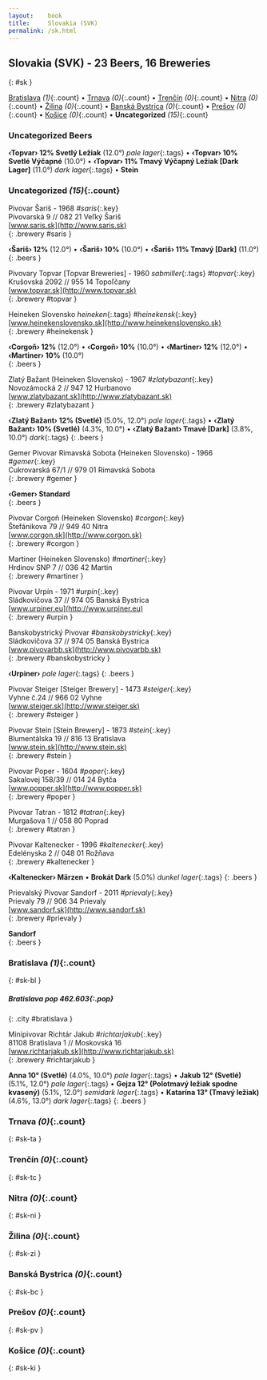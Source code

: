 ```yaml
---
layout:    book
title:     Slovakia (SVK)
permalink: /sk.html
---
```


## Slovakia (SVK) - 23 Beers, 16 Breweries
{: #sk }


[Bratislava](#sk-bl) _(1)_{:.count} • [Trnava](#sk-ta) _(0)_{:.count} • [Trenčín](#sk-tc) _(0)_{:.count} • [Nitra](#sk-ni) _(0)_{:.count} • [Žilina](#sk-zi) _(0)_{:.count} • [Banská Bystrica](#sk-bc) _(0)_{:.count} • [Prešov](#sk-pv) _(0)_{:.count} • [Košice](#sk-ki) _(0)_{:.count} • **Uncategorized** _(15)_{:.count}

### Uncategorized Beers

**‹Topvar› 12% Svetlý Ležiak** (12.0°) _pale lager_{:.tags}  • 
**‹Topvar› 10% Svetlé Výčapné** (10.0°)   • 
**‹Topvar› 11% Tmavý Výčapný Ležiak [Dark Lager]** (11.0°) _dark lager_{:.tags}  • 
**Stein**   


### Uncategorized _(15)_{:.count}


 Pivovar Šariš  - 1968   _#saris_{:.key} <br>
Pivovarská 9 // 082 21 Veľký Šariš  <br>
[www.saris.sk](http://www.saris.sk)  <br>
{: .brewery #saris }

**‹Šariš› 12%** (12.0°)   • 
**‹Šariš› 10%** (10.0°)   • 
**‹Šariš› 11% Tmavý [Dark]** (11.0°)  
{: .beers }

 Pivovary Topvar [Topvar Breweries]  - 1960  _sabmiller_{:.tags} _#topvar_{:.key} <br>
Krušovská 2092 // 955 14 Topoľčany  <br>
[www.topvar.sk](http://www.topvar.sk)  <br>
{: .brewery #topvar }


 Heineken Slovensko  _heineken_{:.tags} _#heinekensk_{:.key} <br>
[www.heinekenslovensko.sk](http://www.heinekenslovensko.sk)  <br>
{: .brewery #heinekensk }

**‹Corgoň› 12%** (12.0°)   • 
**‹Corgoň› 10%** (10.0°)   • 
**‹Martiner› 12%** (12.0°)   • 
**‹Martiner› 10%** (10.0°)  
{: .beers }

 Zlatý Bažant (Heineken Slovensko)  - 1967   _#zlatybazant_{:.key} <br>
Novozámocká 2 // 947 12 Hurbanovo  <br>
[www.zlatybazant.sk](http://www.zlatybazant.sk)  <br>
{: .brewery #zlatybazant }

**‹Zlatý Bažant› 12% (Svetlé)** (5.0%, 12.0°) _pale lager_{:.tags}  • 
**‹Zlatý Bažant› 10% (Svetlé)** (4.3%, 10.0°)   • 
**‹Zlatý Bažant› Tmavé [Dark]** (3.8%, 10.0°) _dark_{:.tags} 
{: .beers }

 Gemer Pivovar Rimavská Sobota (Heineken Slovensko)  - 1966   _#gemer_{:.key} <br>
Cukrovarská 67/1 // 979 01  Rimavská Sobota  <br>
{: .brewery #gemer }

**‹Gemer› Standard**   
{: .beers }

 Pivovar Corgoň (Heineken Slovensko)   _#corgon_{:.key} <br>
Štefánikova 79 // 949 40  Nitra  <br>
[www.corgon.sk](http://www.corgon.sk)  <br>
{: .brewery #corgon }


 Martiner (Heineken Slovensko)   _#martiner_{:.key} <br>
Hrdinov SNP 7 // 036 42 Martin  <br>
{: .brewery #martiner }


 Pivovar Urpín  - 1971   _#urpin_{:.key} <br>
Sládkovičova 37 // 974 05  Banská Bystrica  <br>
[www.urpiner.eu](http://www.urpiner.eu)  <br>
{: .brewery #urpin }


 Banskobystrický Pivovar   _#banskobystricky_{:.key} <br>
Sládkovičova 37 // 974 05  Banská Bystrica  <br>
[www.pivovarbb.sk](http://www.pivovarbb.sk)  <br>
{: .brewery #banskobystricky }

**‹Urpiner›**  _pale lager_{:.tags} 
{: .beers }

 Pivovar Steiger [Steiger Brewery]  - 1473   _#steiger_{:.key} <br>
Vyhne č.24 // 966 02  Vyhne  <br>
[www.steiger.sk](http://www.steiger.sk)  <br>
{: .brewery #steiger }


 Pivovar Stein [Stein Brewery]  - 1873   _#stein_{:.key} <br>
Blumentálska 19 // 816 13 Bratislava  <br>
[www.stein.sk](http://www.stein.sk)  <br>
{: .brewery #stein }


 Pivovar Poper  - 1604   _#poper_{:.key} <br>
Sakalovej 158/39 // 014 24 Bytča  <br>
[www.popper.sk](http://www.popper.sk)  <br>
{: .brewery #poper }


 Pivovar Tatran  - 1812   _#tatran_{:.key} <br>
Murgašova 1 // 058 80 Poprad  <br>
{: .brewery #tatran }


 Pivovar Kaltenecker  - 1996   _#kaltenecker_{:.key} <br>
Edelényska 2 // 048 01  Rožňava  <br>
{: .brewery #kaltenecker }

**‹Kaltenecker› Märzen**    • 
**Brokát Dark** (5.0%) _dunkel lager_{:.tags} 
{: .beers }

 Prievalský Pivovar Sandorf  - 2011   _#prievaly_{:.key} <br>
Prievaly 79 // 906 34  Prievaly  <br>
[www.sandorf.sk](http://www.sandorf.sk)  <br>
{: .brewery #prievaly }

**Sandorf**   
{: .beers }



### Bratislava _(1)_{:.count}
{: #sk-bl }




<div class='columns2' markdown='1'>


##### Bratislava   _pop 462.603_{:.pop}
{: .city #bratislava }



 Minipivovar Richtár Jakub   _#richtarjakub_{:.key} <br>
81108 Bratislava 1 // Moskovská 16  <br>
[www.richtarjakub.sk](http://www.richtarjakub.sk)  <br>
{: .brewery #richtarjakub }

**Anna 10° (Svetlé)** (4.0%, 10.0°) _pale lager_{:.tags}  • 
**Jakub 12° (Svetlé)** (5.1%, 12.0°) _pale lager_{:.tags}  • 
**Gejza 12° (Polotmavý ležiak spodne kvasený)** (5.1%, 12.0°) _semidark lager_{:.tags}  • 
**Katarína 13° (Tmavý ležiak)** (4.6%, 13.0°) _dark lager_{:.tags} 
{: .beers }

</div>





### Trnava _(0)_{:.count}
{: #sk-ta }




<div class='columns2' markdown='1'>


</div>





### Trenčín _(0)_{:.count}
{: #sk-tc }




<div class='columns2' markdown='1'>


</div>





### Nitra _(0)_{:.count}
{: #sk-ni }




<div class='columns2' markdown='1'>


</div>





### Žilina _(0)_{:.count}
{: #sk-zi }




<div class='columns2' markdown='1'>


</div>





### Banská Bystrica _(0)_{:.count}
{: #sk-bc }




<div class='columns2' markdown='1'>


</div>





### Prešov _(0)_{:.count}
{: #sk-pv }




<div class='columns2' markdown='1'>


</div>





### Košice _(0)_{:.count}
{: #sk-ki }




<div class='columns2' markdown='1'>


</div>




 
